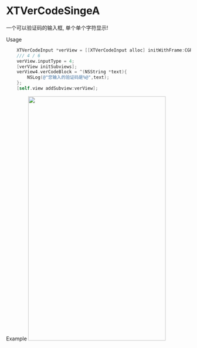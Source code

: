 # XTVerCodeSingeA
一个可以验证码的输入框, 单个单个字符显示!

Usage
```objectivec
    XTVerCodeInput *verView = [[XTVerCodeInput alloc] initWithFrame:CGRectMake(0, 190, self.view.frame.size.width, 82)];
    /// 4 / 6
    verView.inputType = 4;
    [verView initSubviews];
    verView4.verCodeBlock = ^(NSString *text){
        NSLog(@"您输入的验证码是%@",text);
    };
    [self.view addSubview:verView];
```

Example
<img src="https://i.loli.net/2018/02/07/5a7aab4e188a6.gif" width="375" height="667">

